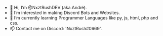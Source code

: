 - 👋 Hi, I’m @NxztRushDEV (aka André).
- 👀 I’m interested in making Discord Bots and Websites.
- 🌱 I’m currently learning Programmer Languages like py, js, html, php and css.
- 📫 Contact me on Discord: 'NxztRush#0669'.

<!---
NxztRushDEV/NxztRushDEV is Bad.
--->
